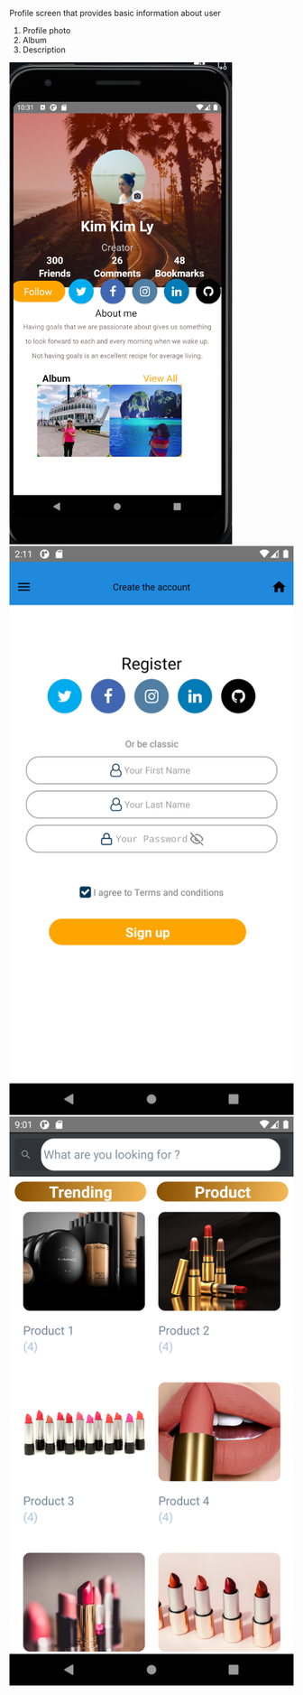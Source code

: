 Profile screen that provides basic information about user
1. Profile photo
2. Album
3. Description


![](assets/imgs/profilescreen.PNG)
![](assets/imgs/Registerimage.PNG)
![](assets/imgs/ArticlesScreen.PNG)

